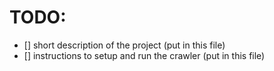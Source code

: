 # TODO:
* [] short description of the project (put in this file)
* [] instructions to setup and run the crawler (put in this file)